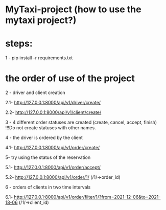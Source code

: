 # MyTaxi-project (how to use the mytaxi project?)
# steps: 

1 - pip install -r requirements.txt

# the order of use of the project
2 - driver and client creation

  2.1- http://127.0.0.1:8000/api/v1/driver/create/
  
  2.2- http://127.0.0.1:8000/api/v1/client/create/

3 - 4 different order statuses are created (create, cancel, accept, finish)  !!!Do not create statuses with other names.

4 - the driver is ordered by the client

4.1- http://127.0.0.1:8000/api/v1/order/create/

5- try using the status of the reservation

5.1- http://127.0.0.1:8000/api/v1/order/accept/

5.2- http://127.0.0.1:8000/api/v1/order/1/   (/1/->order_id)

6 - orders of clients in two time intervals

6.1- http://127.0.0.1:8000/api/v1/order/filter/1/?from=2021-12-06&to=2021-18-06   (/1/->client_id)


